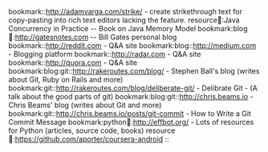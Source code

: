 bookmark::http://adamvarga.com/strike/ - create strikethrough text for copy-pasting into rich text editors lacking the feature.
resource:book::Java Concurrency in Practice -- Book on Java Memory Model
bookmark:blog:book::http://gatesnotes.com -- Bill Gates personal blog
bookmark::http://reddit.com - Q&A site
bookmark:blog::http://medium.com - Blogging platform
bookmark::http://radar.com - Q&A site
bookmark::http://quora.com - Q&A site
bookmark:blog:git::http://rakeroutes.com/blog/ - Stephen Ball's blog (writes about Git, Ruby on Rails and more)
bookmark:git::http://rakeroutes.com/blog/deliberate-git/ - Delibrate Git - (A talk about the good parts of git)
bookmark:blog:git::http://chris.beams.io - Chris Beams' blog (writes about Git and more)
bookmark:git::http://chris.beams.io/posts/git-commit - How to Write a Git Commit Message
bookmark:python:book::http://effbot.org/ - Lots of resources for Python (articles, source code, books)
resource:bookmark::https://github.com/aporter/coursera-android
::
